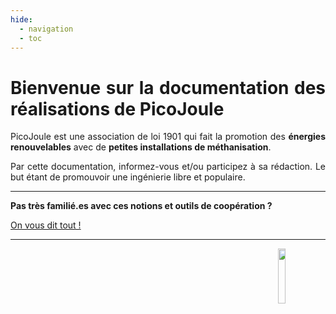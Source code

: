 ```yaml
---
hide:
  - navigation
  - toc
---
```


# **Bienvenue sur la documentation des réalisations de PicoJoule**

PicoJoule est une association de loi 1901 qui fait la promotion des **énergies renouvelables** avec de **petites installations de méthanisation**.

Par cette documentation, informez-vous et/ou participez à sa rédaction. Le but étant de promouvoir une ingénierie libre et populaire.

---

**Pas très familié.es avec ces notions et outils de coopération ?** 

<a href="./informations/premiers_pas/" title="home-link" class="md-button">On vous dit tout !</a><br>

---

<img src="https://static.wixstatic.com/media/9c0294_10806d3e86b04622b058669f09f2be9c~mv2.png/v1/fill/w_836,h_227,al_c,q_85,usm_0.66_1.00_0.01,enc_auto/banni%C3%A8reinternet_edited.png" width="15%" style="float: right;">

<br><br>

<style>
  body {text-align: justify}
  .md-content__button {
    display: none;
  }
</style>